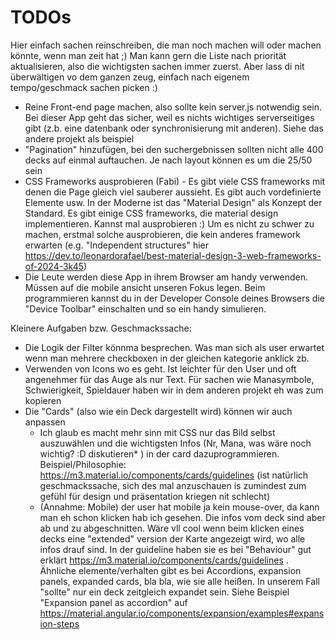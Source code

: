 # TODOs

Hier einfach sachen reinschreiben, die man noch machen will oder machen könnte, wenn man zeit hat ;)
Man kann gern die Liste nach priorität aktualisieren, also die wichtigsten sachen immer zuerst.
Aber lass di nit überwältigen vo dem ganzen zeug, einfach nach eigenem tempo/geschmack sachen picken :)

* Reine Front-end page machen, also sollte kein server.js notwendig sein. Bei dieser App geht das sicher, weil es nichts wichtiges serverseitiges gibt (z.b. eine datenbank oder synchronisierung mit anderen). Siehe das andere projekt als beispiel
* "Pagination" hinzufügen, bei den suchergebnissen sollten nicht alle 400 decks auf einmal auftauchen. Je nach layout können es um die 25/50 sein
* CSS Frameworks ausprobieren (Fabi) - Es gibt viele CSS frameworks mit denen die Page gleich viel sauberer aussieht. Es gibt auch vordefinierte Elemente usw. In der Moderne ist das "Material Design" als Konzept der Standard. Es gibt einige CSS frameworks, die material design implementieren. Kannst mal ausprobieren :) Um es nicht zu schwer zu machen, erstmal solche ausprobieren, die kein anderes framework erwarten (e.g. "Independent structures" hier https://dev.to/leonardorafael/best-material-design-3-web-frameworks-of-2024-3k45)
* Die Leute werden diese App in ihrem Browser am handy verwenden. Müssen auf die mobile ansicht unseren Fokus legen. Beim programmieren kannst du in der Developer Console deines Browsers die "Device Toolbar" einschalten und so ein handy simulieren.

Kleinere Aufgaben bzw. Geschmackssache:
* Die Logik der Filter könnma besprechen. Was man sich als user erwartet wenn man mehrere checkboxen in der gleichen kategorie anklick zb.
* Verwenden von Icons wo es geht. Ist leichter für den User und oft angenehmer für das Auge als nur Text. Für sachen wie Manasymbole, Schwierigkeit, Spieldauer haben wir in dem anderen projekt eh was zum kopieren
* Die "Cards" (also wie ein Deck dargestellt wird) können wir auch anpassen
  * Ich glaub es macht mehr sinn mit CSS nur das Bild selbst auszuwählen und die wichtigsten Infos (Nr, Mana, was wäre noch wichtig? :D diskutieren* ) in der card dazuprogrammieren. Beispiel/Philosophie: https://m3.material.io/components/cards/guidelines (ist natürlich geschmackssache, sich des mal anzuschauen is zumindest zum gefühl für design und präsentation kriegen nit schlecht)
  * (Annahme: Mobile) der user hat mobile ja kein mouse-over, da kann man eh schon klicken hab ich gesehen. Die infos vom deck sind aber ab und zu abgeschnitten. Wäre vll cool wenn beim klicken eines decks eine "extended" version der Karte angezeigt wird, wo alle infos drauf sind. In der guideline haben sie es bei "Behaviour" gut erklärt https://m3.material.io/components/cards/guidelines . Ähnliche elemente/verhalten gibt es bei Accordions, expansion panels, expanded cards, bla bla, wie sie alle heißen. In unserem Fall "sollte" nur ein deck zeitgleich expandet sein. Siehe Beispiel "Expansion panel as accordion" auf https://material.angular.io/components/expansion/examples#expansion-steps
